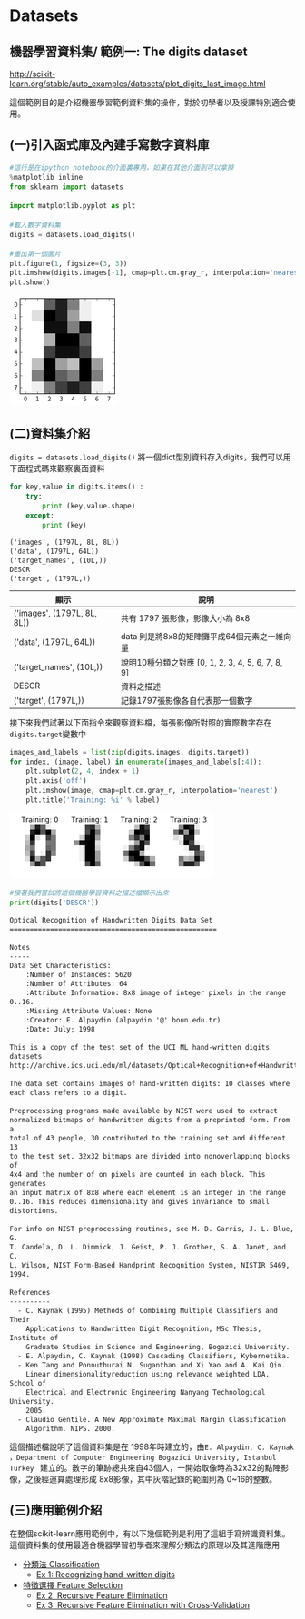 
# Datasets

## 機器學習資料集/ 範例一: The digits dataset


http://scikit-learn.org/stable/auto_examples/datasets/plot_digits_last_image.html

這個範例目的是介紹機器學習範例資料集的操作，對於初學者以及授課特別適合使用。

## (一)引入函式庫及內建手寫數字資料庫


```python
#這行是在ipython notebook的介面裏專用，如果在其他介面則可以拿掉
%matplotlib inline
from sklearn import datasets

import matplotlib.pyplot as plt

#載入數字資料集
digits = datasets.load_digits()

#畫出第一個圖片
plt.figure(1, figsize=(3, 3))
plt.imshow(digits.images[-1], cmap=plt.cm.gray_r, interpolation='nearest')
plt.show()
```


![png](ex1_fig1.png)


## (二)資料集介紹
`digits = datasets.load_digits()` 將一個dict型別資料存入digits，我們可以用下面程式碼來觀察裏面資料


```python
for key,value in digits.items() :
    try:
        print (key,value.shape)
    except:
        print (key)

```

    ('images', (1797L, 8L, 8L))
    ('data', (1797L, 64L))
    ('target_names', (10L,))
    DESCR
    ('target', (1797L,))


| 顯示 | 說明 |
| -- | -- |
| ('images', (1797L, 8L, 8L))| 共有 1797 張影像，影像大小為 8x8 |
| ('data', (1797L, 64L)) | data 則是將8x8的矩陣攤平成64個元素之一維向量 |
| ('target_names', (10L,)) | 說明10種分類之對應 [0, 1, 2, 3, 4, 5, 6, 7, 8, 9] |
| DESCR | 資料之描述 |
| ('target', (1797L,))| 記錄1797張影像各自代表那一個數字 |

接下來我們試著以下面指令來觀察資料檔，每張影像所對照的實際數字存在`digits.target`變數中


```python
images_and_labels = list(zip(digits.images, digits.target))
for index, (image, label) in enumerate(images_and_labels[:4]):
    plt.subplot(2, 4, index + 1)
    plt.axis('off')
    plt.imshow(image, cmap=plt.cm.gray_r, interpolation='nearest')
    plt.title('Training: %i' % label)
```


![png](ex1_fig2.png)



```python
#接著我們嘗試將這個機器學習資料之描述檔顯示出來
print(digits['DESCR'])
```

    Optical Recognition of Handwritten Digits Data Set
    ===================================================

    Notes
    -----
    Data Set Characteristics:
        :Number of Instances: 5620
        :Number of Attributes: 64
        :Attribute Information: 8x8 image of integer pixels in the range 0..16.
        :Missing Attribute Values: None
        :Creator: E. Alpaydin (alpaydin '@' boun.edu.tr)
        :Date: July; 1998

    This is a copy of the test set of the UCI ML hand-written digits datasets
    http://archive.ics.uci.edu/ml/datasets/Optical+Recognition+of+Handwritten+Digits

    The data set contains images of hand-written digits: 10 classes where
    each class refers to a digit.

    Preprocessing programs made available by NIST were used to extract
    normalized bitmaps of handwritten digits from a preprinted form. From a
    total of 43 people, 30 contributed to the training set and different 13
    to the test set. 32x32 bitmaps are divided into nonoverlapping blocks of
    4x4 and the number of on pixels are counted in each block. This generates
    an input matrix of 8x8 where each element is an integer in the range
    0..16. This reduces dimensionality and gives invariance to small
    distortions.

    For info on NIST preprocessing routines, see M. D. Garris, J. L. Blue, G.
    T. Candela, D. L. Dimmick, J. Geist, P. J. Grother, S. A. Janet, and C.
    L. Wilson, NIST Form-Based Handprint Recognition System, NISTIR 5469,
    1994.

    References
    ----------
      - C. Kaynak (1995) Methods of Combining Multiple Classifiers and Their
        Applications to Handwritten Digit Recognition, MSc Thesis, Institute of
        Graduate Studies in Science and Engineering, Bogazici University.
      - E. Alpaydin, C. Kaynak (1998) Cascading Classifiers, Kybernetika.
      - Ken Tang and Ponnuthurai N. Suganthan and Xi Yao and A. Kai Qin.
        Linear dimensionalityreduction using relevance weighted LDA. School of
        Electrical and Electronic Engineering Nanyang Technological University.
        2005.
      - Claudio Gentile. A New Approximate Maximal Margin Classification
        Algorithm. NIPS. 2000.



這個描述檔說明了這個資料集是在 1998年時建立的，由`E. Alpaydin, C. Kaynak ，Department of Computer Engineering
Bogazici University, Istanbul Turkey ` 建立的。數字的筆跡總共來自43個人，一開始取像時為32x32的點陣影像，之後經運算處理形成 8x8影像，其中灰階記錄的範圍則為 0~16的整數。

## (三)應用範例介紹
在整個scikit-learn應用範例中，有以下幾個範例是利用了這組手寫辨識資料集。這個資料集的使用最適合機器學習初學者來理解分類法的原理以及其進階應用

 * [分類法 Classification](../Classification/Classification.md)
   * [Ex 1: Recognizing hand-written digits](../Classification/ex1_Recognizing_hand-written_digits.md)
 * [特徵選擇 Feature Selection](../Feature_Selection/intro.md)
   * [Ex 2: Recursive Feature Elimination](../Feature_Selection/ex2_Recursive_feature_elimination.md)
   * [Ex 3: Recursive Feature Elimination with Cross-Validation](../Feature_Selection/ex3_rfe_crossvalidation__md.md)


```python

```
